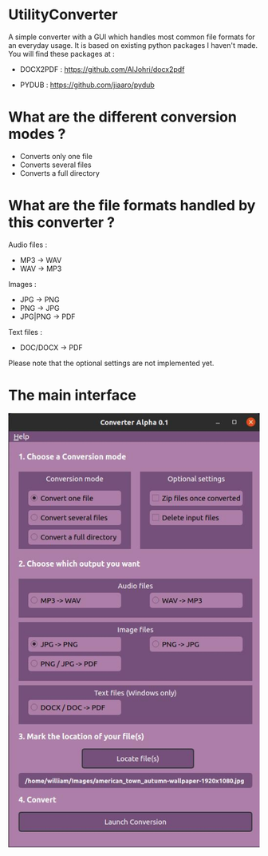 # UtilityConverter

A simple converter with a GUI which handles most common file formats for an everyday usage. It is based on existing python packages I haven't made.
You will find these packages at :

- DOCX2PDF : https://github.com/AlJohri/docx2pdf

- PYDUB : https://github.com/jiaaro/pydub

# What are the different conversion modes ?

- Converts only one file
- Converts several files
- Converts a full directory

# What are the file formats handled by this converter ?

Audio files :
- MP3 -> WAV
- WAV -> MP3

Images :
- JPG -> PNG
- PNG -> JPG
- JPG|PNG -> PDF

Text files :
- DOC/DOCX -> PDF

Please note that the optional settings are not implemented yet.

# The main interface

![Interface](screenshots/interface.jpg?raw=true)
